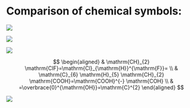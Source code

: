 # Comparison of chemical symbols:


![](https://nanosystems.contact.ms/cropped/2024_03_29_0e0656d74dae9ab2ac34g-45.jpg?height=198&width=1105&top_left_y=523&top_left_x=345)

![](https://nanosystems.contact.ms/cropped/2024_03_29_0e0656d74dae9ab2ac34g-45.jpg?height=196&width=1177&top_left_y=756&top_left_x=287)

![](https://nanosystems.contact.ms/cropped/2024_03_29_0e0656d74dae9ab2ac34g-45.jpg?height=249&width=1013&top_left_y=985&top_left_x=456)

$$
\begin{aligned}
& \mathrm{CH}_{2} \mathrm{CIF}=\mathrm{Cl}_{\mathrm{H}}^{\mathrm{F}}= \\
& \mathrm{C}_{6} \mathrm{H}_{5} \mathrm{CH}_{2} \mathrm{COOH}=\mathrm{COOH}^{-} \mathrm{COH} \\
& =\overbrace{0}^{\mathrm{OH}}=\mathrm{C}^{2}
\end{aligned}
$$

![](https://nanosystems.contact.ms/cropped/2024_03_29_0e0656d74dae9ab2ac34g-45.jpg?height=178&width=299&top_left_y=1754&top_left_x=943)
